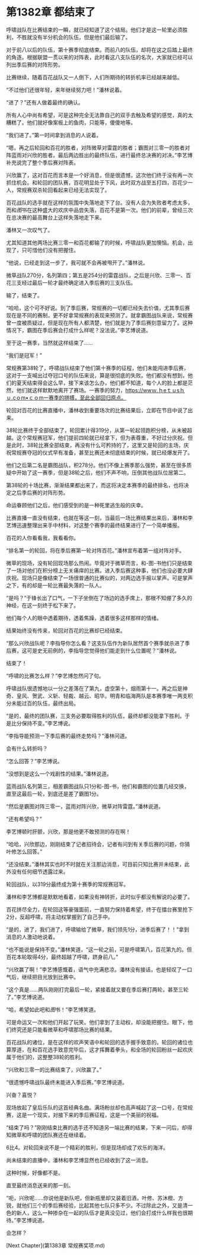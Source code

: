 # 第1382章 都结束了

呼啸战队在比赛结束的一瞬，就已经知道了这个结局。他们才是这一轮里必须胜利，不胜就没有半分机会的队伍，但是他们最后输了。

对于前八以后的队伍，第十赛季彻底结束。而前八的队伍，却将在这之后踏上最终的角逐。根据联盟一贯以来的对阵表，此时看这八支队伍的名次，大家就已经可以列出季后赛的对阵形势。

比赛继续，随着百花战队又一人倒下，人们所期待的转折机率已经越来越低。

“不过他们还很年轻，来年继续努力吧！”潘林说着。

“进了？”还有人做着最终的确认。

所有人心中尚有希望，可是这种完全无法靠自己的双手去触及希望的感觉，真的太糟糕了。他们就好像案板上的鱼肉，只能等，傻傻地等。

“我们进了。”第一时间拿到消息的人说着。

“嗯，再之后轮回和百花的胜者，对阵微草对雷霆的胜者；霸图对三零一的胜者对阵蓝雨对兴欣的胜者。最后两边胜出的最终队伍，进行最终总决赛的对决。”李艺博补充说完了整个季后赛对阵表。

兴欣赢了，这对百花而言本是一个好消息，但是很遗憾，这次他们终于没有再一次抓住机会。和轮回的团队赛，百花明显处于下风，此时双方战至五打四，百花少一人，常规赛双杀轮回看起来已经无法实现了。

百花战队的选手就在这样的氛围中失落地走下了台。没有人会为失败者考虑太多，而和*图*书在这种盛大的欢庆中品尝失落，百花不是第一次。他们的前辈，曾经三次在总决赛的最高舞台上这样失落地走下来。

潘林又一次叹气了。

尤其知道其他两场比赛三零一和百花都输了的时候，呼啸战队更加懊恼。机会，出现了，只可惜他们没有把握住。

“他说，已经走到这一步了，我可就不会再被甩开了。”潘林说。

微草战队270分，名列第四；第五是254分的雷霆战队，之后是兴欣、三零一、百花三支经过最后一轮才最终确定进入季后赛的三支队伍。

输了，结束了。

“哈哈，这个可不好说。到了季后赛，常规赛的一切都已经失去价值，尤其季后赛现在是不同的赛制，更不好拿常规赛的表现来预测了。就拿霸图战队来说，常规赛曾一度被质疑过，但是现在所有人都清楚，他们就是为了季后赛刻意留力了。这种情况下，霸图在季后赛会打成什么样呢？没法说。”李艺博说道。

至于这一赛季，当然就这样结束了……

“我们是冠军！”

常规赛第38轮了，呼啸战队结束了他们第十赛季的征程，他们未能闯进季后赛，这对于一支喊出过夺冠口号的队伍来说，算是很彻底的失败。他们都没有想到，他们的夏天结束得会这么早，接下来该怎么办，他们都不知道，每个人的脸上都是茫然，他们就这样默默地离开了赛场。一赛季的努力，https://wwｗ.ｈeｔｕsｈｕ.cｏm•ｃｏm一赛季的拼搏，至此全部回归原点。

轮回对百花的比赛直播中，潘林收到重要场次的比赛结果后，立即在节目中说了出来。

38轮比赛终于全部结束了，轮回累计得319分，从第一轮起领跑积分榜，从未被超越。这个常规赛冠军，他们提前四轮就已经拿下，但为表尊重，不好过分庆祝。但是此时，38轮比赛全部结束，再没有什么可矜持的了，这里又是轮回的主场，庆祝常规赛夺冠的仪式早有准备，甚至比赛还未彻底结束的时候，就已经爆发开了。

他们之后第二名是霸图战队，积278分。他们不像上赛季那么强势，甚至在很多质疑中开始了这一赛季，但是38轮之后，他们不声不响，压倒其他战队位居第二。

第38轮的十场比赛，渐渐结果都出来了，而这将决定本赛季的最终排名，也将决定之后季后赛的对阵形势。

命运眷顾他们之后，他们感受到的是一种死里逃生般的庆幸。

比赛直播一直没有结束，也就在等这一刻，当最后一场比赛结果出来后，潘林和李艺博迅速整理出来手中材料，对这整个赛季的最终结果进行了一个简单播报。

百花的人你看看我，我看看你。

“排名第一的轮回，将在季后赛第一轮对阵百花。”潘林宣布着第一组对阵对手。

微草的现场，没有轮回现场那么热闹。毕竟对于微草而言，和-图-书他们只是结束了一场对他们在积分榜上无关痛痒的比赛。进入季后赛这种事，他们也没必要大肆庆祝。现场只是像结束了一场很普通的比赛似的，对两边选手报以掌声。可是掌声之下，有的却是一轮比赛最失落的一队人。

“是吗？”于锋长出了口气，一下子坐倒在了场边的选手席上，那根不知绷了多久的神经，在这一刻终于松下来了。

他们每个人的眼中透着期待，透着焦躁，透着很多这样那样的情绪。

结果始终没有传来，轮回对百花的比赛却已经结束。

“那么兴欣战队呢？李指导你怎么看？这支队伍作为新队居然首个赛季就杀进了季后赛，这可是史无前例的，李指导您觉得他们能走到什么位置呢？”潘林说。

结束了！

“呼啸的比赛怎么样？”李艺博忽然问了句。

呼啸战队很遗憾地以一分之差落在了第九，虚空第十，烟雨第十一。再之后是神奇、皇风、贺武、义斩、轻裁、越云、昭华。明青和临海两队是本赛季唯一两支积分未能过百的队伍，最终出局。

“是的，最终的团队赛，三支务必要取得胜利的队伍，最终却都没能拿下胜利。于是比分保持不变。”李艺博说。

“李指导能预测一下季后赛的最终走势吗？”潘林问道。

会有什么转折吗？

“怎么回答？”李艺博说。

“没想到是这么一个戏剧性的结果。”潘林说道。

蓝雨战队名列第三，相差霸图战队只1分和-图-书，他们和霸图的位置几经交换，直至这最后一轮，到底还是差了霸图1分。

“然后是霸图对阵三零一，蓝雨对阵兴欣，微草对阵雷霆。”潘林说道。

“还有希望吗？”

李艺博顿时肝颤，兴欣，那是他更不敢预测的存在啊！

“哈哈，兴欣那边，刚刚结束了记者招待会，记者有问到有关季后赛的问题，你猜叶修怎么回答。”

“还没结束。”潘林其实也时不时就在关注那边消息，可目前只知比赛并未结束，此外没有任何细节透露过来。

轮回战队，以319分最终成为第十赛季的常规赛冠军。

潘林和李艺博都是默默地看着，如果没有神转折，此时似乎都没有解说的必要了。

百花拼尽全力，在轮回这等豪强面前，一直努力保持着希望，终于在擂台赛里抢下2分，反超呼啸，将主动权掌握到了自己手中。

“是的，进了，我们进了，呼啸输给了微草，我们领先1分，进季后赛了！！”拿到消息的人激动地说着。

“也不能说是保持不变。”潘林笑道，“这一轮之前，可是呼啸第八，百花第九的。但百花本轮取得4分，最终超越了呼啸，跻身前八。”

“兴欣赢了啊！”李艺博感慨着，语气中充满悲凉。潘林没有接话，也是轻叹了一口气后，继续把目光放到比赛中。

“这个真是……两队刚刚打完最后一轮，紧接着就又要在季后赛打两轮，甚至三轮了。”李艺博说道。

“哈，希望如此吧和*图*书！”李艺博笑道。

可是命运又一次和他们开起了玩笑。他们拿到了主动权，却没能把握住。眼下，他们终究还是只能看微草和呼啸那场比赛的结果。

百花战队的诸位，是在这样的欢声笑语中和轮回的选手握手致意的。轮回的诸位也算厚道，在和百花选手致意完毕后，这才挥舞着拳头，和全场的轮回粉丝一起欢庆属于他们的，这整整38轮的胜利。

“兴欣和三零一的比赛结束了，兴欣赢了。”

“很遗憾呼啸战队最终未能进入季后赛。”李艺博说道。

兴奋？喜悦？

现场放起了皇后乐队的这首经典名曲。满场粉丝却也高声喊起了这一口号，在常规赛，这是一个现实，对接下来的季后赛征程，这是一个美丽的祝福。

“结束了吗？”刚刚结束比赛的选手还不知道另一端比赛的结果，下来一问后，却得知微草和呼啸的团队赛还在继续着。

6比4。对轮回来说不是一个精彩的胜利，但是现场却成了欢乐的海洋。

尚未结束的直播中，潘林和李艺博显然也已经收到了这一消息。

这种时候，好像都不是。

直至最终消息送来的那一刻。

“呃，兴欣呢……你说他是新队吧，但新瓶里却又装着旧酒，叶修、苏沐橙、方锐，就他们三个的季后赛经验，比起其他七队只多不少。不过除此之外，又是清一色的新人，这么一种掺杂在一起的队伍才是真没见过，他们会打成什么样我也很期待。”李艺博说道。

会怎样？



[Next Chapter](第1383章 常规赛奖项.md)